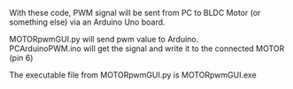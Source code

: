 With these code, PWM signal will be sent from PC to BLDC Motor (or something else) via an Arduino Uno board.

MOTORpwmGUI.py will send pwm value to Arduino.  
PCArduinoPWM.ino will get the signal and write it to the connected MOTOR (pin 6)

The executable file from MOTORpwmGUI.py is MOTORpwmGUI.exe
